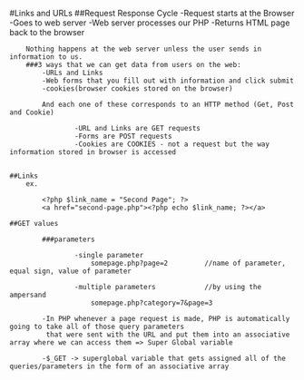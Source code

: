 #Links and URLs
	##Request Response Cycle
		-Request starts at the Browser
		-Goes to web server
		-Web server processes our PHP
		-Returns HTML page back to the browser

		Nothing happens at the web server unless the user sends in information to us.
		###3 ways that we can get data from users on the web:
			-URLs and Links
			-Web forms that you fill out with information and click submit
			-cookies(browser cookies stored on the browser)

			And each one of these corresponds to an HTTP method (Get, Post and Cookie)

					-URL and Links are GET requests
					-Forms are POST requests
					-Cookies are COOKIES - not a request but the way information stored in browser is accessed


	##Links
		ex.

			<?php $link_name = "Second Page"; ?>
			<a href="second-page.php"><?php echo $link_name; ?></a>	

    ##GET values

			###parameters
    			
    				-single parameter
    					somepage.php?page=2  		//name of parameter, equal sign, value of parameter
			
					-multiple parameters			//by using the ampersand 
						somepage.php?category=7&page=3

			-In PHP whenever a page request is made, PHP is automatically going to take all of those query parameters
			 that were sent with the URL and put them into an associative array where we can access them => Super Global variable

			-$_GET -> superglobal variable that gets assigned all of the queries/parameters in the form of an associative array


